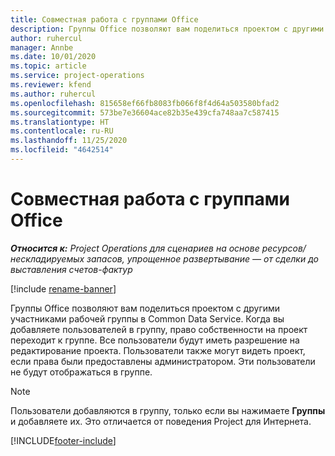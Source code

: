 ```yaml
---
title: Совместная работа с группами Office
description: Группы Office позволяют вам поделиться проектом с другими участниками рабочей группы в Common Data Service.
author: ruhercul
manager: Annbe
ms.date: 10/01/2020
ms.topic: article
ms.service: project-operations
ms.reviewer: kfend
ms.author: ruhercul
ms.openlocfilehash: 815658ef66fb8083fb066f8f4d64a503580bfad2
ms.sourcegitcommit: 573be7e36604ace82b35e439cfa748aa7c587415
ms.translationtype: HT
ms.contentlocale: ru-RU
ms.lasthandoff: 11/25/2020
ms.locfileid: "4642514"
---
```

# <a name="collaboration-with-office-groups"></a>Совместная работа с группами Office

_**Относится к:** Project Operations для сценариев на основе ресурсов/нескладируемых запасов, упрощенное развертывание — от сделки до выставления счетов-фактур_

[!include [rename-banner](~/includes/cc-data-platform-banner.md)]

Группы Office позволяют вам поделиться проектом с другими участниками рабочей группы в Common Data Service. Когда вы добавляете пользователей в группу, право собственности на проект переходит к группе. Все пользователи будут иметь разрешение на редактирование проекта. Пользователи также могут видеть проект, если права были предоставлены администратором. Эти пользователи не будут отображаться в группе.

> [!NOTE] 
> Пользователи добавляются в группу, только если вы нажимаете **Группы** и добавляете их. Это отличается от поведения Project для Интернета. 



[!INCLUDE[footer-include](../includes/footer-banner.md)]